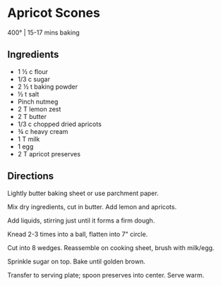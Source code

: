 # Apricot Scones
400° | 15-17 mins baking

## Ingredients
* 1 ½ c flour
* 1/3 c sugar
* 2 ½ t baking powder
* ½ t salt
* Pinch nutmeg
* 2 T lemon zest
* 2 T butter
* 1/3 c chopped dried apricots
* ¾ c heavy cream
* 1 T milk
* 1 egg
* 2 T apricot preserves

## Directions
Lightly butter baking sheet or use parchment paper.

Mix dry ingredients, cut in butter. Add lemon and apricots.

Add liquids, stirring just until it forms a firm dough.

Knead 2-3 times into a ball, flatten into 7" circle.

Cut into 8 wedges. Reassemble on cooking sheet, brush with milk/egg.

Sprinkle sugar on top. Bake until golden brown.

Transfer to serving plate; spoon preserves into center. Serve warm.

